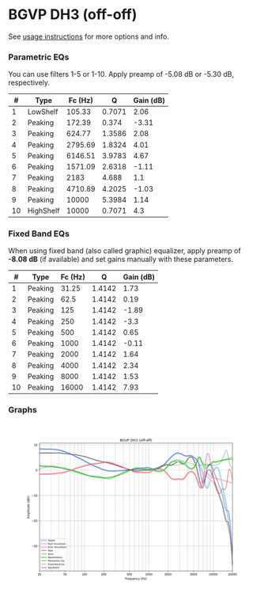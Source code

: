 # BGVP DH3 (off-off)
See [usage instructions](https://github.com/jaakkopasanen/AutoEq#usage) for more options and info.

### Parametric EQs
You can use filters 1-5 or 1-10. Apply preamp of -5.08 dB or -5.30 dB, respectively.

|   # | Type      |   Fc (Hz) |      Q |   Gain (dB) |
|-----|-----------|-----------|--------|-------------|
|   1 | LowShelf  |    105.33 | 0.7071 |        2.06 |
|   2 | Peaking   |    172.39 | 0.374  |       -3.31 |
|   3 | Peaking   |    624.77 | 1.3586 |        2.08 |
|   4 | Peaking   |   2795.69 | 1.8324 |        4.01 |
|   5 | Peaking   |   6146.51 | 3.9783 |        4.67 |
|   6 | Peaking   |   1571.09 | 2.6318 |       -1.11 |
|   7 | Peaking   |   2183    | 4.688  |        1.1  |
|   8 | Peaking   |   4710.89 | 4.2025 |       -1.03 |
|   9 | Peaking   |  10000    | 5.3984 |        1.14 |
|  10 | HighShelf |  10000    | 0.7071 |        4.3  |

### Fixed Band EQs
When using fixed band (also called graphic) equalizer, apply preamp of **-8.08 dB** (if available) and set gains manually with these parameters.

|   # | Type    |   Fc (Hz) |      Q |   Gain (dB) |
|-----|---------|-----------|--------|-------------|
|   1 | Peaking |     31.25 | 1.4142 |        1.73 |
|   2 | Peaking |     62.5  | 1.4142 |        0.19 |
|   3 | Peaking |    125    | 1.4142 |       -1.89 |
|   4 | Peaking |    250    | 1.4142 |       -3.3  |
|   5 | Peaking |    500    | 1.4142 |        0.65 |
|   6 | Peaking |   1000    | 1.4142 |       -0.11 |
|   7 | Peaking |   2000    | 1.4142 |        1.64 |
|   8 | Peaking |   4000    | 1.4142 |        2.34 |
|   9 | Peaking |   8000    | 1.4142 |        1.53 |
|  10 | Peaking |  16000    | 1.4142 |        7.93 |

### Graphs
![](./BGVP%20DH3%20(off-off).png)
